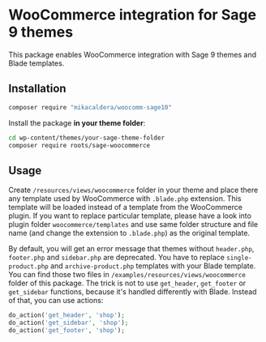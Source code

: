# WooCommerce integration for Sage 9 themes

This package enables WooCommerce integration with Sage 9 themes and Blade templates.

## Installation

```bash
composer require "mikacaldera/woocomm-sage10"
```

Install the package **in your theme folder**:

```bash
cd wp-content/themes/your-sage-theme-folder
composer require roots/sage-woocommerce
```

## Usage

Create `/resources/views/woocommerce` folder in your theme and place there any template used by WooCommerce with `.blade.php` extension. This template will be loaded instead of a template from the WooCommerce plugin. If you want to replace particular template, please have a look into plugin folder `woocommerce/templates` and use same folder structure and file name (and change the extension to `.blade.php`) as the original template.

By default, you will get an error message that themes without `header.php`, `footer.php` and `sidebar.php` are deprecated. You have to replace `single-product.php` and `archive-product.php` templates with your Blade template. You can find those two files in `/examples/resources/views/woocommerce` folder of this package. The trick is not to use `get_header`, `get_footer` or `get_sidebar` functions, because it's handled differently with Blade. Instead of that, you can use actions:

```php
do_action('get_header', 'shop');
do_action('get_sidebar', 'shop');
do_action('get_footer', 'shop');
```
